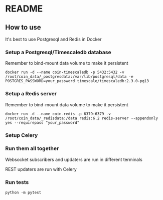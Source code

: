 # README

## How to use
It's best to use Postgresql and Redis in Docker
### Setup a Postgresql/Timescaledb database
Remember to bind-mount data volume to make it persistent
```
docker run -d --name coin-timescaledb -p 5432:5432 -v /root/coin_data/_postgresdata:/var/lib/postgresql/data -e POSTGRES_PASSWORD=your_password timescale/timescaledb:2.3.0-pg13
```
### Setup a Redis server
Remember to bind-mount data volume to make it persistent
```
docker run -d --name coin-redis -p 6379:6379 -v /root/coin_data/_redisdata:/data redis:6.2 redis-server --appendonly yes --requirepass "your_password"
```
### Setup Celery

### Run them all together
Websocket subscribers and updaters are run in different terminals

REST updaters are run with Celery

### Run tests
`python -m pytest`